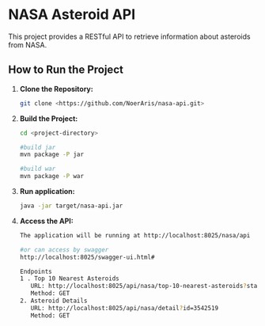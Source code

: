 # NASA Asteroid API

This project provides a RESTful API to retrieve information about asteroids from NASA.

## How to Run the Project

1. **Clone the Repository:**
   ```bash
   git clone <https://github.com/NoerAris/nasa-api.git>

2. **Build the Project:**
   ```bash
   cd <project-directory>
   
   #build jar
   mvn package -P jar
   
   #build war
   mvn package -P war
   
3. **Run application:**
   ```bash
   java -jar target/nasa-api.jar

4. **Access the API:**
   ```bash
   The application will be running at http://localhost:8025/nasa/api
   
   #or can access by swagger
   http://localhost:8025/swagger-ui.html#
   
   Endpoints
   1 . Top 10 Nearest Asteroids
      URL: http://localhost:8025/api/nasa/top-10-nearest-asteroids?start-date=2015-09-07&end-date=2015-09-08
      Method: GET
   2. Asteroid Details
      URL: http://localhost:8025/api/nasa/detail?id=3542519
      Method: GET
   